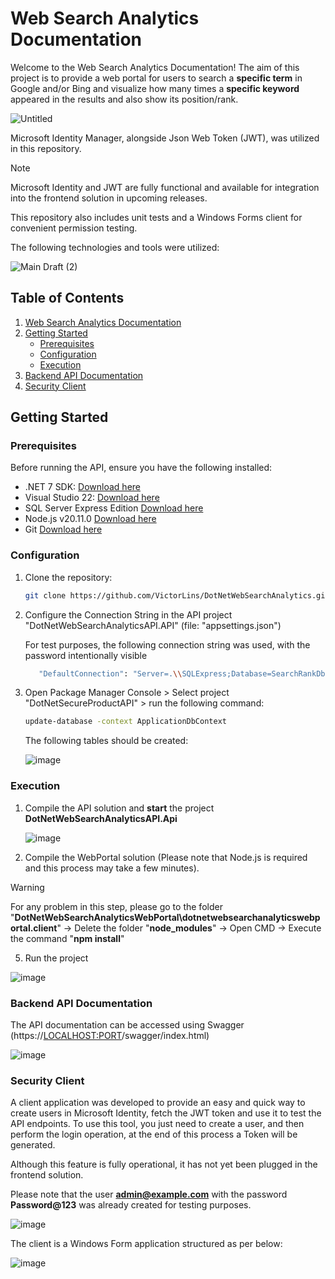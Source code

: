 # Web Search Analytics Documentation

Welcome to the Web Search Analytics Documentation!
The aim of this project is to provide a web portal for users to search a **specific term** in Google and/or Bing and visualize how many times a **specific keyword** appeared in the results and also show its position/rank.

![Untitled](https://github.com/VictorLins/DotNetWebSearchAnalytics/assets/15841201/170ffe8b-3cbb-4bd1-9d73-e55d666f5c9e)


Microsoft Identity Manager, alongside Json Web Token (JWT), was utilized in this repository.
> [!NOTE]  
> Microsoft Identity and JWT are fully functional and available for integration into the frontend solution in upcoming releases.

This repository also includes unit tests and a Windows Forms client for convenient permission testing.

The following technologies and tools were utilized:

![Main Draft (2)](https://github.com/VictorLins/DotNetWebSearchAnalytics/assets/15841201/21bbea69-6763-4bdc-b477-9e7227079fb0)

## Table of Contents

1. [Web Search Analytics Documentation](#web-search-analytics-documentation)
2. [Getting Started](#getting-started)
    - [Prerequisites](#prerequisites)
    - [Configuration](#configuration)
    - [Execution](#execution)
3. [Backend API Documentation](#backend-api-documentation)
4. [Security Client](#security-client)

## Getting Started

### Prerequisites

Before running the API, ensure you have the following installed:

- .NET 7 SDK: [Download here](https://dotnet.microsoft.com/en-us/download/dotnet/7.0)
- Visual Studio 22: [Download here](https://visualstudio.microsoft.com/vs/)
- SQL Server Express Edition [Download here](https://go.microsoft.com/fwlink/p/?linkid=2215158&clcid=0x809&culture=en-gb&country=gb)
- Node.js v20.11.0 [Download here](https://nodejs.org/en/download)
- Git [Download here](https://git-scm.com/downloads)

### Configuration

1. Clone the repository:

   ```bash
   git clone https://github.com/VictorLins/DotNetWebSearchAnalytics.git
   ```

2. Configure the Connection String in the API project "DotNetWebSearchAnalyticsAPI.API" (file: "appsettings.json")

   For test purposes, the following connection string was used, with the password intentionally visible

   ```bash
      "DefaultConnection": "Server=.\\SQLExpress;Database=SearchRankDb;User Id=sa;Password=SQLPassword123;MultipleActiveResultSets=True;TrustServerCertificate=True;"
   ```
   
4. Open Package Manager Console > Select project "DotNetSecureProductAPI" > run the following command: 
   ```bash
   update-database -context ApplicationDbContext
   ```

   The following tables should be created:
   
   ![image](https://github.com/VictorLins/DotNetWebSearchAnalytics/assets/15841201/caca0c23-04a8-4b84-8a35-4a2cebfa9960)

### Execution

1. Compile the API solution and **start** the project **DotNetWebSearchAnalyticsAPI.Api**

   ![image](https://github.com/VictorLins/DotNetWebSearchAnalytics/assets/15841201/48fe786d-6684-41e1-86f5-9b1b5659e14a)

3. Compile the WebPortal solution (Please note that Node.js is required and this process may take a few minutes).
   
> [!WARNING]  
> For any problem in this step, please go to the folder "**DotNetWebSearchAnalyticsWebPortal\dotnetwebsearchanalyticswebportal.client**" → Delete the folder "**node_modules**" → Open CMD → Execute the command "**npm install**"
   
5. Run the project
   
![image](https://github.com/VictorLins/DotNetWebSearchAnalytics/assets/15841201/2f009260-2cfd-4ff7-a4e5-6be8ad8d1550)

### Backend API Documentation
The API documentation can be accessed using Swagger (https://<LOCALHOST:PORT>/swagger/index.html) 

![image](https://github.com/VictorLins/DotNetWebSearchAnalytics/assets/15841201/bf21969c-ed20-4373-90ff-eafd6690c8cb)

### Security Client
A client application was developed to provide an easy and quick way to create users in Microsoft Identity, fetch the JWT token and use it to test the API endpoints. To use this tool, you just need to create a user, and then perform the login operation, at the end of this process a Token will be generated.

Although this feature is fully operational, it has not yet been plugged in the frontend solution.

Please note that the user **admin@example.com** with the password **Password@123** was already created for testing purposes.

![image](https://github.com/VictorLins/DotNetWebSearchAnalytics/assets/15841201/61ffdde3-5997-430f-9c5f-993cedadb04d)

The client is a Windows Form application structured as per below:

![image](https://github.com/VictorLins/DotNetWebSearchAnalytics/assets/15841201/3cc2e569-c1c2-406b-9e8e-3d228fef85a3)


